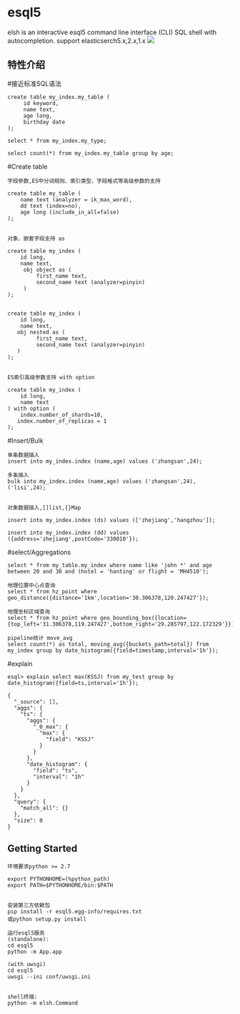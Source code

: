 # esql5
elsh is an interactive esql5 command line interface (CLI) SQL shell with autocompletion. support elasticserch5.x,2.x,1.x
![](https://github.com/unimassystem/esql5/blob/master/elsh.png)


特性介绍
----------------
#接近标准SQL语法

    create table my_index.my_table (
         id keyword,
         name text,
         age long,
         birthday date
    );
    
    select * from my_index.my_type;
    
    select count(*) from my_index.my_table group by age;
    

#Create table

	字段参数,ES中分词规则、索引类型、字段格式等高级参数的支持
	
	create table my_table (
		name text (analyzer = ik_max_word),
		dd text (index=no),
		age long (include_in_all=false)
	);
	
	
	对象、嵌套字段支持 as
	
	create table my_index (
		id long,
		name text,
         obj object as (
             first_name text,
             second_name text (analyzer=pinyin)
         )
    );
	
	
	create table my_index (
		id long,
		name text,
       obj nested as (
             first_name text,
             second_name text (analyzer=pinyin)
       )
    );


	ES索引高级参数支持 with option
	
	create table my_index (
		id long,
		name text
    ) with option (
    	index.number_of_shards=10,
       index.number_of_replicas = 1
    );
	

#Insert/Bulk

	单条数据插入
	insert into my_index.index (name,age) values ('zhangsan',24);
	
	多条插入
	bulk into my_index.index (name,age) values ('zhangsan',24),('lisi',24);

	
	对象数据插入,[]list,{}Map
	
	insert into my_index.index (ds) values (['zhejiang','hangzhou']);
			
	insert into my_index.index (dd) values ({address='zhejiang',postCode='330010'});
	
	
#select/Aggregations

	select * from my_table.my_index where name like 'john *' and age between 20 and 30 and (hotel = 'hanting' or flight = 'MH4510');
	
	地理位置中心点查询
	select * from hz_point where geo_distance({distance='1km',location='30.306378,120.247427'});
	
	地理坐标区域查询
	select * from hz_point where geo_bounding_box({location={top_left='31.306378,119.247427',bottom_right='29.285797,122.172329'}});
	
	pipeline统计 move_avg
	select count(*) as total, moving_avg({buckets_path=total}) from my_index group by date_histogram({field=timestamp,interval='1h'});
	

#explain



	esql> explain select max(KSSJ) from my_test group by date_histogram({field=ts,interval='1h'});
	
	{
	  "_source": [], 
	  "aggs": {
	    "ts": {
	      "aggs": {
	        "_0_max": {
	          "max": {
	            "field": "KSSJ"
	          }
	        }
	      }, 
	      "date_histogram": {
	        "field": "ts", 
	        "interval": "1h"
	      }
	    }
	  }, 
	  "query": {
	    "match_all": {}
	  }, 
	  "size": 0
	}
	

	
Getting Started
----------------
	环境要求python >= 2.7

	export PYTHONHOME=(%python_path)
	export PATH=$PYTHONHOME/bin:$PATH
	
	
	安装第三方依赖包
	pip install -r esql5.egg-info/requires.txt
	或python setup.py install
	
	运行esql5服务 
	(standalone):
	cd esql5
	python -m App.app
	
	(with uwsgi)
	cd esql5
	uwsgi --ini conf/uwsgi.ini
	
	
	shell终端:
	python -m elsh.Command




